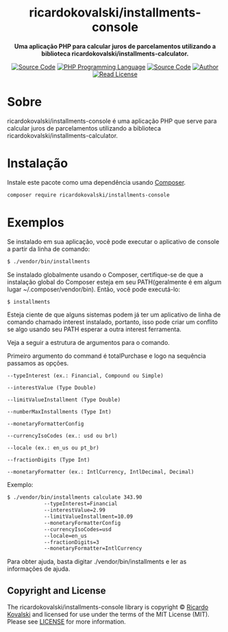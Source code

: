 <h1 align="center">ricardokovalski/installments-console</h1>

<p align="center">
    <strong>Uma aplicação PHP para calcular juros de parcelamentos utilizando a biblioteca ricardokovalski/installments-calculator.</strong>
</p>

<p align="center">
    <a href="https://github.com/ricardokovalski/installments-console"><img src="http://img.shields.io/badge/source-ricardokovalski/installments--console-blue.svg" alt="Source Code"></a>
    <a href="https://php.net"><img src="https://img.shields.io/badge/php-%3E=5.6-777bb3.svg" alt="PHP Programming Language"></a>
    <a href="https://github.com/ricardokovalski/installments-console/releases"><img src="https://img.shields.io/github/release/ricardokovalski/installments-console.svg" alt="Source Code"></a>
    <a href="https://github.com/ricardokovalski"><img src="http://img.shields.io/badge/author-@ricardokovalski-blue.svg" alt="Author"></a>
    <a href="https://github.com/ricardokovalski/installments-console/blob/main/LICENSE"><img src="https://img.shields.io/badge/license-MIT-brightgreen.svg" alt="Read License"></a>
</p>

<h1>Sobre</h1>

ricardokovalski/installments-console é uma aplicação PHP que serve para calcular juros de parcelamentos utilizando a biblioteca ricardokovalski/installments-calculator.

<h1>Instalação</h1>

Instale este pacote como uma dependência usando [Composer](https://getcomposer.org).

```bash
composer require ricardokovalski/installments-console
```

<h1>Exemplos</h1>

Se instalado em sua aplicação, você pode executar o aplicativo de console a partir da linha de comando:

```bash
$ ./vendor/bin/installments
```

Se instalado globalmente usando o Composer, certifique-se de que a instalação global do Composer esteja em seu PATH(geralmente é em algum lugar ~/.composer/vendor/bin). Então, você pode executá-lo:

```bash
$ installments
```

Esteja ciente de que alguns sistemas podem já ter um aplicativo de linha de comando chamado interest instalado, portanto, isso pode criar um conflito se algo usando seu PATH esperar a outra interest ferramenta.

Veja a seguir a estrutura de argumentos para o comando.

Primeiro argumento do command é totalPurchase e logo na sequência passamos as opções.

```
--typeInterest (ex.: Financial, Compound ou Simple)
```

```
--interestValue (Type Double)
```

```
--limitValueInstallment (Type Double)
```

```
--numberMaxInstallments (Type Int)
```

```
--monetaryFormatterConfig
```

```
--currencyIsoCodes (ex.: usd ou brl)
```

```
--locale (ex.: en_us ou pt_br)
```

```
--fractionDigits (Type Int)
```

```
--monetaryFormatter (ex.: IntlCurrency, IntlDecimal, Decimal)
```

Exemplo:

```bash
$ ./vendor/bin/installments calculate 343.90
            --typeInterest=Financial
            --interestValue=2.99
            --limitValueInstallment=10.09
            --monetaryFormatterConfig
            --currencyIsoCodes=usd
            --locale=en_us
            --fractionDigits=3
            --monetaryFormatter=IntlCurrency
```

Para obter ajuda, basta digitar ./vendor/bin/installments e ler as informações de ajuda.

## Copyright and License

The ricardokovalski/installments-console library is copyright © [Ricardo Kovalski](https://github.com/ricardokovalski)
and licensed for use under the terms of the
MIT License (MIT). Please see [LICENSE](LICENSE) for more information.
